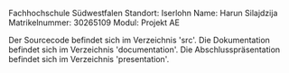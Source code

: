 Fachhochschule Südwestfalen
Standort: Iserlohn
Name: Harun Silajdzija
Matrikelnummer: 30265109
Modul: Projekt AE

Der Sourcecode befindet sich im Verzeichnis 'src'.
Die Dokumentation befindet sich im Verzeichnis 'documentation'.
Die Abschlusspräsentation befindet sich im Verzeichnis 'presentation'.